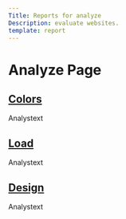 ```yaml
---
Title: Reports for analyze
Description: evaluate websites.
template: report
---
```


<h1>Analyze Page</h1>


<div class="kmom-box">
  <a href="analysis/01_colors"><h2>Colors</h2></a>
  <p>Analystext</p>
</div>

<div class="kmom-box">
    <a href="analysis/02_load"><h2>Load</h2></a>
    <p>Analystext</p>
</div>

<div class="kmom-box">
  <a href="analysis/03_design_principles"><h2>Design</h2></a>
  <p>Analystext</p>
</div>
